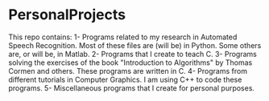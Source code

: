 # PersonalProjects
This repo contains:
1- Programs related to my research in Automated Speech Recognition. Most of these files are (will be) in Python. Some others
	are, or will be, in Matlab.
2- Programs that I create to teach C.
3- Programs solving the exercises of the book "Introduction to Algorithms" by Thomas Cormen and others. These programs are
	written in C.
4- Programs from different tutorials in Computer Graphics. I am using C++ to code these programs.
5- Miscellaneous programs that I create for personal purposes.
